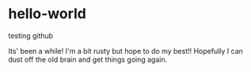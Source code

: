 # hello-world
testing github


Its' been a while! I'm a bit rusty but hope to do my best!! Hopefully I can dust off the old brain and get things going again.
